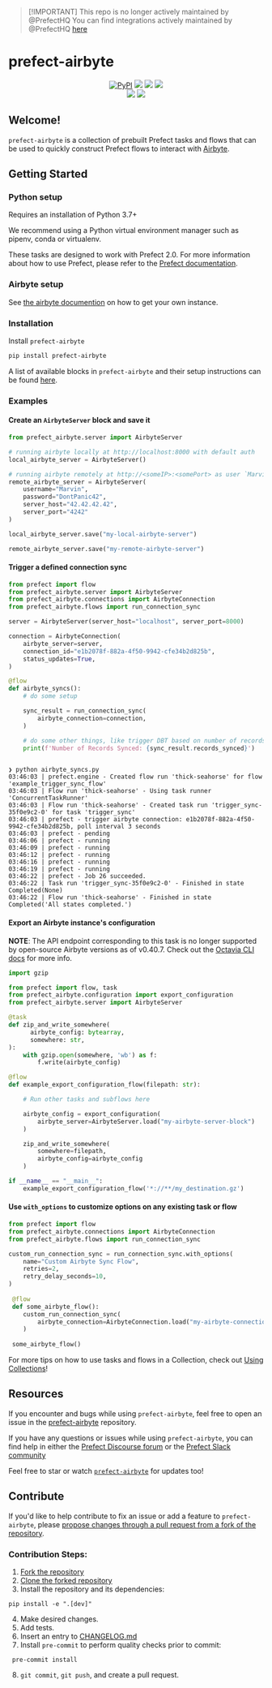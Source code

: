 > [!IMPORTANT] This repo is no longer actively maintained by @PrefectHQ
> You can find integrations actively maintained by @PrefectHQ [here](https://docs.prefect.io/integrations/integrations)

# prefect-airbyte

<p align="center">
    <a href="https://pypi.python.org/pypi/prefect-airbyte/" alt="PyPI version">
        <img alt="PyPI" src="https://img.shields.io/pypi/v/prefect-airbyte?color=0052FF&labelColor=090422"></a>
    <a href="https://github.com/PrefectHQ/prefect-airbyte/" alt="Stars">
        <img src="https://img.shields.io/github/stars/PrefectHQ/prefect-airbyte?color=0052FF&labelColor=090422" /></a>
    <a href="https://pepy.tech/badge/prefect-airbyte/" alt="Downloads">
        <img src="https://img.shields.io/pypi/dm/prefect-airbyte?color=0052FF&labelColor=090422" /></a>
    <a href="https://github.com/PrefectHQ/prefect-airbyte/pulse" alt="Activity">
        <img src="https://img.shields.io/github/commit-activity/m/PrefectHQ/prefect-airbyte?color=0052FF&labelColor=090422" /></a>
    <br>
    <a href="https://prefect-community.slack.com" alt="Slack">
        <img src="https://img.shields.io/badge/slack-join_community-red.svg?color=0052FF&labelColor=090422&logo=slack" /></a>
    <a href="https://discourse.prefect.io/" alt="Discourse">
        <img src="https://img.shields.io/badge/discourse-browse_forum-red.svg?color=0052FF&labelColor=090422&logo=discourse" /></a>
</p>

## Welcome!

`prefect-airbyte` is a collection of prebuilt Prefect tasks and flows that can be used to quickly construct Prefect flows to interact with [Airbyte](https://airbyte.io/).

## Getting Started

### Python setup

Requires an installation of Python 3.7+

We recommend using a Python virtual environment manager such as pipenv, conda or virtualenv.

These tasks are designed to work with Prefect 2.0. For more information about how to use Prefect, please refer to the [Prefect documentation](https://orion-docs.prefect.io/).

### Airbyte setup
See [the airbyte documention](https://docs.airbyte.com/deploying-airbyte) on how to get your own instance.

### Installation

Install `prefect-airbyte`

```bash
pip install prefect-airbyte
```

A list of available blocks in `prefect-airbyte` and their setup instructions can be found [here](https://PrefectHQ.github.io/prefect-airbyte/#blocks-catalog).

### Examples
#### Create an `AirbyteServer` block and save it
```python
from prefect_airbyte.server import AirbyteServer

# running airbyte locally at http://localhost:8000 with default auth
local_airbyte_server = AirbyteServer()

# running airbyte remotely at http://<someIP>:<somePort> as user `Marvin`
remote_airbyte_server = AirbyteServer(
    username="Marvin",
    password="DontPanic42",
    server_host="42.42.42.42",
    server_port="4242"
)

local_airbyte_server.save("my-local-airbyte-server")

remote_airbyte_server.save("my-remote-airbyte-server")

```


#### Trigger a defined connection sync
```python
from prefect import flow
from prefect_airbyte.server import AirbyteServer
from prefect_airbyte.connections import AirbyteConnection
from prefect_airbyte.flows import run_connection_sync

server = AirbyteServer(server_host="localhost", server_port=8000)

connection = AirbyteConnection(
    airbyte_server=server,
    connection_id="e1b2078f-882a-4f50-9942-cfe34b2d825b",
    status_updates=True,
)

@flow
def airbyte_syncs():
    # do some setup

    sync_result = run_connection_sync(
        airbyte_connection=connection,
    )

    # do some other things, like trigger DBT based on number of records synced
    print(f'Number of Records Synced: {sync_result.records_synced}')
```

```console

❯ python airbyte_syncs.py
03:46:03 | prefect.engine - Created flow run 'thick-seahorse' for flow 'example_trigger_sync_flow'
03:46:03 | Flow run 'thick-seahorse' - Using task runner 'ConcurrentTaskRunner'
03:46:03 | Flow run 'thick-seahorse' - Created task run 'trigger_sync-35f0e9c2-0' for task 'trigger_sync'
03:46:03 | prefect - trigger airbyte connection: e1b2078f-882a-4f50-9942-cfe34b2d825b, poll interval 3 seconds
03:46:03 | prefect - pending
03:46:06 | prefect - running
03:46:09 | prefect - running
03:46:12 | prefect - running
03:46:16 | prefect - running
03:46:19 | prefect - running
03:46:22 | prefect - Job 26 succeeded.
03:46:22 | Task run 'trigger_sync-35f0e9c2-0' - Finished in state Completed(None)
03:46:22 | Flow run 'thick-seahorse' - Finished in state Completed('All states completed.')
```


#### Export an Airbyte instance's configuration

**NOTE**: The API endpoint corresponding to this task is no longer supported by open-source Airbyte versions as of v0.40.7. Check out the [Octavia CLI docs](https://github.com/airbytehq/airbyte/tree/master/octavia-cli) for more info.

```python
import gzip

from prefect import flow, task
from prefect_airbyte.configuration import export_configuration
from prefect_airbyte.server import AirbyteServer

@task
def zip_and_write_somewhere(
      airbyte_config: bytearray,
      somewhere: str,
):
    with gzip.open(somewhere, 'wb') as f:
        f.write(airbyte_config)

@flow
def example_export_configuration_flow(filepath: str):

    # Run other tasks and subflows here

    airbyte_config = export_configuration(
        airbyte_server=AirbyteServer.load("my-airbyte-server-block")
    )

    zip_and_write_somewhere(
        somewhere=filepath,
        airbyte_config=airbyte_config
    )

if __name__ == "__main__":
    example_export_configuration_flow('*://**/my_destination.gz')
```
#### Use `with_options` to customize options on any existing task or flow

```python
from prefect import flow
from prefect_airbyte.connections import AirbyteConnection
from prefect_airbyte.flows import run_connection_sync

custom_run_connection_sync = run_connection_sync.with_options(
    name="Custom Airbyte Sync Flow",
    retries=2,
    retry_delay_seconds=10,
)
 
 @flow
 def some_airbyte_flow():
    custom_run_connection_sync(
        airbyte_connection=AirbyteConnection.load("my-airbyte-connection-block")
    )
 
 some_airbyte_flow()
```

For more tips on how to use tasks and flows in a Collection, check out [Using Collections](https://orion-docs.prefect.io/collections/usage/)!


## Resources

If you encounter and bugs while using `prefect-airbyte`, feel free to open an issue in the [prefect-airbyte](https://github.com/PrefectHQ/prefect-airbyte) repository.

If you have any questions or issues while using `prefect-airbyte`, you can find help in either the [Prefect Discourse forum](https://discourse.prefect.io/) or the [Prefect Slack community](https://prefect.io/slack)

Feel free to star or watch [`prefect-airbyte`](https://github.com/PrefectHQ/prefect-airbyte) for updates too!

## Contribute

If you'd like to help contribute to fix an issue or add a feature to `prefect-airbyte`, please [propose changes through a pull request from a fork of the repository](https://docs.github.com/en/pull-requests/collaborating-with-pull-requests/proposing-changes-to-your-work-with-pull-requests/creating-a-pull-request-from-a-fork).
 
### Contribution Steps:
1. [Fork the repository](https://docs.github.com/en/get-started/quickstart/fork-a-repo#forking-a-repository)
2. [Clone the forked repository](https://docs.github.com/en/get-started/quickstart/fork-a-repo#cloning-your-forked-repository)
3. Install the repository and its dependencies:
```
pip install -e ".[dev]"
```
4. Make desired changes.
5. Add tests.
6. Insert an entry to [CHANGELOG.md](https://github.com/PrefectHQ/prefect-airbyte/blob/main/CHANGELOG.md)
7. Install `pre-commit` to perform quality checks prior to commit:
```
 pre-commit install
 ```
8. `git commit`, `git push`, and create a pull request.
